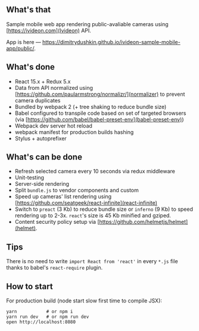 ## What's that
Sample mobile web app rendering public-avaliable cameras using [https://ivideon.com](Ivideon) API.

App is here — https://dimitrydushkin.github.io/ivideon-sample-mobile-app/public/.

## What's done
 * React 15.x + Redux 5.x
 * Data from API normalized using [https://github.com/paularmstrong/normalizr/](normalizer) to prevent camera duplicates
 * Bundled by webpack 2 (+ tree shaking to reduce bundle size)
 * Babel configured to transpile code based on set of targeted browsers (via [https://github.com/babel/babel-preset-env](babel-preset-env))
 * Webpack dev server hot reload
 * webpack manifest for production builds hashing
 * Stylus + autoprefixer
 
## What's can be done
 * Refresh selected camera every 10 seconds via redux middleware
 * Unit-testing
 * Server-side rendering
 * Split `bundle.js` to vendor components and custom
 * Speed up cameras' list rendering using [https://github.com/seatgeek/react-infinite](react-infinite)
 * Switch to `preact` (3 Kb) to reduce bundle size or `inferno` (9 Kb) to speed rendering up to 2-3x. `react`'s size is 45 Kb minified and gziped.
 * Content security policy setup via [https://github.com/helmetjs/helmet](helmet).


## Tips
There is no need to write `import React from 'react'` in every `*.js` file thanks to babel's `react-require` plugin.

## How to start
For production build (node start slow first time to compile JSX):
```
yarn           # or npm i
yarn run dev   # or npm run dev
open http://localhost:8080
```
